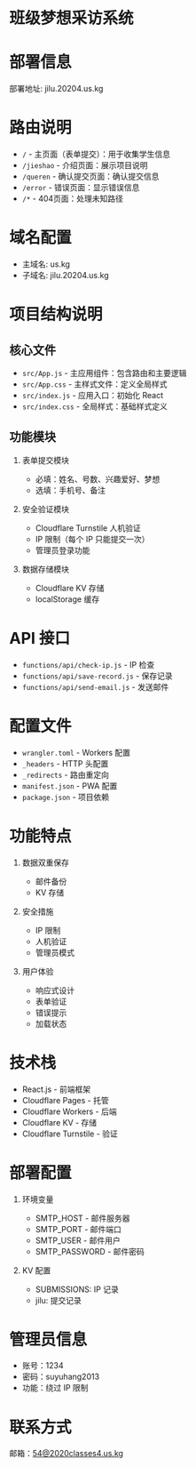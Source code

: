 # 班级梦想采访系统

# 部署信息
部署地址: jilu.20204.us.kg

# 路由说明
- `/` - 主页面（表单提交）：用于收集学生信息
- `/jieshao` - 介绍页面：展示项目说明
- `/queren` - 确认提交页面：确认提交信息
- `/error` - 错误页面：显示错误信息
- `/*` - 404页面：处理未知路径

# 域名配置
- 主域名: us.kg
- 子域名: jilu.20204.us.kg

# 项目结构说明
## 核心文件
- `src/App.js` - 主应用组件：包含路由和主要逻辑
- `src/App.css` - 主样式文件：定义全局样式
- `src/index.js` - 应用入口：初始化 React
- `src/index.css` - 全局样式：基础样式定义

## 功能模块
1. 表单提交模块
   - 必填：姓名、号数、兴趣爱好、梦想
   - 选填：手机号、备注

2. 安全验证模块
   - Cloudflare Turnstile 人机验证
   - IP 限制（每个 IP 只能提交一次）
   - 管理员登录功能

3. 数据存储模块
   - Cloudflare KV 存储
   - localStorage 缓存

# API 接口
- `functions/api/check-ip.js` - IP 检查
- `functions/api/save-record.js` - 保存记录
- `functions/api/send-email.js` - 发送邮件

# 配置文件
- `wrangler.toml` - Workers 配置
- `_headers` - HTTP 头配置
- `_redirects` - 路由重定向
- `manifest.json` - PWA 配置
- `package.json` - 项目依赖

# 功能特点
1. 数据双重保存
   - 邮件备份
   - KV 存储

2. 安全措施
   - IP 限制
   - 人机验证
   - 管理员模式

3. 用户体验
   - 响应式设计
   - 表单验证
   - 错误提示
   - 加载状态

# 技术栈
- React.js - 前端框架
- Cloudflare Pages - 托管
- Cloudflare Workers - 后端
- Cloudflare KV - 存储
- Cloudflare Turnstile - 验证

# 部署配置
1. 环境变量
   - SMTP_HOST - 邮件服务器
   - SMTP_PORT - 邮件端口
   - SMTP_USER - 邮件用户
   - SMTP_PASSWORD - 邮件密码

2. KV 配置
   - SUBMISSIONS: IP 记录
   - jilu: 提交记录

# 管理员信息
- 账号：1234
- 密码：suyuhang2013
- 功能：绕过 IP 限制

# 联系方式
邮箱：54@2020classes4.us.kg 